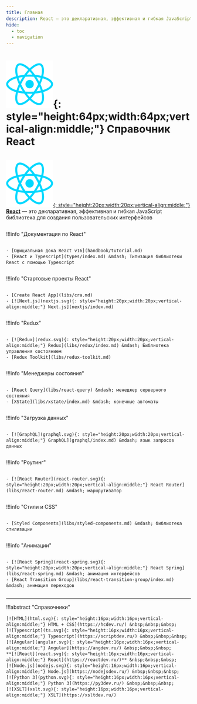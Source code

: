 ```yaml
---
title: Главная
description: React – это декларативная, эффективная и гибкая JavaScript библиотека для создания пользовательских интерфейсов
hide:
  - toc
  - navigation
---
```


# ![React](react.svg){: style="height:64px;width:64px;vertical-align:middle;"} Справочник React

<div style="display: grid; grid-template-columns: repeat(auto-fill, minmax(300px, 1fr)); grid-column-gap: 30px; place-items: stretch;" markdown>

[![React](react.svg){: style="height:20px;width:20px;vertical-align:middle;"} **React**](https://react.dev/) &mdash; это декларативная, эффективная и гибкая JavaScript библиотека для создания пользовательских интерфейсов

!!!info "Документация по React"

    - [Официальная дока React v16](handbook/tutorial.md)
    - [React и Typescript](types/index.md) &mdash; Типизация библиотеки React с помощью Typescript

!!!info "Стартовые проекты React"

    - [Create React App](libs/cra.md)
    - [![Next.js](nextjs.svg){: style="height:20px;width:20px;vertical-align:middle;"} Next.js](nextjs/index.md)

!!!info "Redux"

    - [![Redux](redux.svg){: style="height:20px;width:20px;vertical-align:middle;"} Redux](libs/redux/index.md) &mdash; Библиотека управления состоянием
    - [Redux Toolkit](libs/redux-toolkit.md)

!!!info "Менеджеры состояния"

    - [React Query](libs/react-query) &mdash; менеджер серверного состояния
    - [XState](libs/xstate/index.md) &mdash; конечные автоматы

!!!info "Загрузка данных"

    - [![GraphQL](graphql.svg){: style="height:20px;width:20px;vertical-align:middle;"} GraphQL](graphql/index.md) &mdash; язык запросов данных

!!!info "Роутинг"

    - [![React Router](react-router.svg){: style="height:20px;width:20px;vertical-align:middle;"} React Router](libs/react-router.md) &mdash; маршрутизатор

!!!info "Стили и CSS"

    - [Styled Components](libs/styled-components.md) &mdash; библиотека стилизации

!!!info "Анимации"

    - [![React Spring](react-spring.svg){: style="height:20px;width:20px;vertical-align:middle;"} React Spring](libs/react-spring.md) &mdash; анимация интерфейсов
    - [React Transition Group](libs/react-transition-group/index.md) &mdash; анимация переходов

</div>

---

!!!abstract "Справочники"

    [![HTML](html.svg){: style="height:16px;width:16px;vertical-align:middle;"} HTML + CSS](https://hcdev.ru/) &nbsp;&nbsp;&nbsp;
    [![Typescript](ts.svg){: style="height:16px;width:16px;vertical-align:middle;"} Typescript](https://scriptdev.ru/) &nbsp;&nbsp;&nbsp;
    [![Angular](angular.svg){: style="height:16px;width:16px;vertical-align:middle;"} Angular](https://angdev.ru/) &nbsp;&nbsp;&nbsp;
    **[![React](react.svg){: style="height:16px;width:16px;vertical-align:middle;"} React](https://reactdev.ru/)** &nbsp;&nbsp;&nbsp;
    [![Node.js](nodejs.svg){: style="height:16px;width:16px;vertical-align:middle;"} Node.js](https://nodejsdev.ru/) &nbsp;&nbsp;&nbsp;
    [![Python 3](python.svg){: style="height:16px;width:16px;vertical-align:middle;"} Python 3](https://py3dev.ru/) &nbsp;&nbsp;&nbsp;
    [![XSLT](xslt.svg){: style="height:16px;width:16px;vertical-align:middle;"} XSLT](https://xsltdev.ru/)

<!--
https://github.com/harryheman/React-Total
-->
